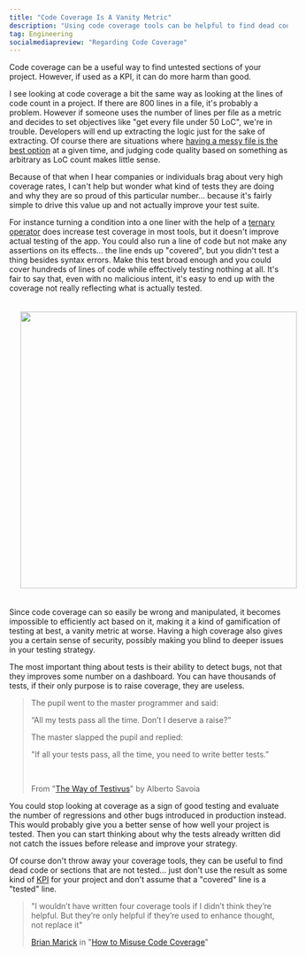 ```yaml
---
title: "Code Coverage Is A Vanity Metric"
description: "Using code coverage tools can be helpful to find dead code or untested sections of your project, however, when used as a KPI it can do more harm than good."
tag: Engineering
socialmediapreview: "Regarding Code Coverage"
---
```


Code coverage can be a useful way to find untested sections of your project. However, if used as a KPI, it can do more harm than good.

I see looking at code coverage a bit the same way as looking at the lines of code count in a project. If there are 800 lines in a file, it's probably a problem. However if someone uses the number of lines per file as a metric and decides to set objectives like "get every file under 50 LoC", we're in trouble. Developers will end up extracting the logic just for the sake of extracting. Of course there are situations where [having a messy file is the best option][1] at a given time, and judging code quality based on something as arbitrary as LoC count makes little sense.

Because of that when I hear companies or individuals brag about very high coverage rates, I can't help but wonder what kind of tests they are doing and why they are so proud of this particular number... because it's fairly simple to drive this value up and not actually improve your test suite.

For instance turning a condition into a one liner with the help of a [ternary operator][2] does increase test coverage in most tools, but it doesn't improve actual testing of the app. You could also run a line of code but not make any assertions on its effects... the line ends up "covered", but you didn't test a thing besides syntax errors. Make this test broad enough and you could cover hundreds of lines of code while effectively testing nothing at all. It's fair to say that, even with no malicious intent, it's easy to end up with the coverage not really reflecting what is actually tested.

<div class="image-wrapper" style="text-align: center"><img src="/assets/blog/coverage.jpg" style="padding: 20px; width: 500px;"/></div>

Since code coverage can so easily be wrong and manipulated, it becomes impossible to efficiently act based on it, making it a kind of gamification of testing at best, a vanity metric at worse. Having a high coverage also gives you a certain sense of security, possibly making you blind to deeper issues in your testing strategy.

The most important thing about tests is their ability to detect bugs, not that they improves some number on a dashboard. You can have thousands of tests, if their only purpose is to raise coverage, they are useless.

> The pupil went to the master programmer and said:
>
> “All my tests pass all the time. Don’t I deserve a raise?”
>
> The master slapped the pupil and replied:
>
> "If all your tests pass, all the time, you need to write better tests.”
>
> &nbsp;
>
> From "[The Way of Testivus][3]" by Alberto Savoia

You could stop looking at coverage as a sign of good testing and evaluate the number of regressions and other bugs introduced in production instead. This would probably give you a better sense of how well your project is tested. Then you can start thinking about why the tests already written did not catch the issues before release and improve your strategy.

Of course don't throw away your coverage tools, they can be useful to find dead code or sections that are not tested... just don't use the result as some kind of [KPI][4] for your project and don't assume that a "covered" line is a "tested" line.

> "I wouldn’t have written four coverage tools if I didn’t think they’re helpful. But they’re only helpful if they’re used to enhance thought, not replace it"
>
> [Brian Marick][5] in "[How to Misuse Code Coverage][6]"

[1]:	https://www.youtube.com/watch?v=f5I1iyso29U
[2]:	https://en.wikipedia.org/wiki/%3F:
[3]:	http://www.artima.com/weblogs/viewpost.jsp?thread=203994
[4]:	https://www.youtube.com/watch?v=KOO5S4vxi0o
[5]:	https://en.wikipedia.org/wiki/Brian_Marick
[6]:	http://www.exampler.com/testing-com/writings/coverage.pdf
